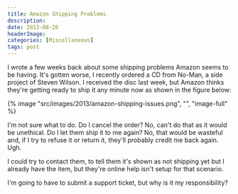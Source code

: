 ```yaml
---
title: Amazon Shipping Problems
description: 
date: 2013-08-26
headerImage: 
categories: [Miscellaneous]
tags: post
---
```


I wrote a few weeks back about some shipping problems Amazon seems to be having. It's gotten worse, I recently ordered a CD from No-Man, a side project of Steven Wilson. I received the disc last week, but Amazon thinks they're getting ready to ship it any minute now as shown in the figure below:

{% image "src/images/2013/amazon-shipping-issues.png", "", "image-full" %}

I'm not sure what to do. Do I cancel the order? No, can't do that as it would be unethical. Do I let them ship it to me again? No, that would be wasteful and, if I try to refuse it or return it, they'll probably credit me back again. Ugh.

I could try to contact them, to tell them it's shown as not shipping yet but I already have the item, but they're online help isn't setup for that scenario.

I'm going to have to submit a support ticket, but why is it my responsibility?